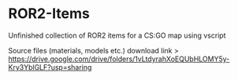 # ROR2-Items
Unfinished collection of ROR2 items for a CS:GO map using vscript

Source files (materials, models etc.) download link > https://drive.google.com/drive/folders/1vLtdyrahXoEQUbHLOMY5y-Kry3YblGLF?usp=sharing
